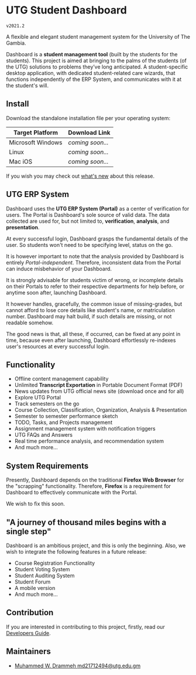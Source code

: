# UTG Student Dashboard

`v2021.2`

A flexible and elegant student management system for the University of The Gambia.

Dashboard is a **student management tool** (built by the students for the students).
This project is aimed at bringing to the palms of the students (of the UTG)
solutions to problems they’ve long anticipated. A student-specific desktop application,
with dedicated student-related care wizards, that functions independently of the ERP System,
and communicates with it at the student's will.

## Install
Download the standalone installation file per your operating system:

| Target Platform | Download Link |
| ----- | ----- |
| Microsoft Windows | _coming soon..._ |
| Linux | _coming soon..._ |
| Mac iOS | _coming soon..._ |

If you wish you may check out [what's new](ChangeLog.md) about this release.

## UTG ERP System
Dashboard uses the **UTG ERP System (Portal)** as a center of verification for users.
The Portal is Dashboard's sole source of valid data. The data collected are used for,
but not limited to, **verification**, **analysis**, and **presentation**.

At every successful login, Dashboard grasps the fundamental details of the user.
So students won't need to be specifying level, status on the go.
 
It is however important to note that the analysis provided by Dashboard
is entirely _Portal-independent_. Therefore, inconsistent data from the Portal
can induce misbehavior of your Dashboard.

It is strongly advisable for students victim of wrong, or incomplete details
on their Portals to refer to their respective departments for help before,
or anytime soon after, launching Dashboard.

It however handles, gracefully, the common issue of missing-grades,
but cannot afford to lose core details like student's name,
or matriculation number. Dashboard may halt build, if such details
are missing, or not readable somehow.

The good news is that, all these, if occurred, can be fixed at any point in time,
because even after launching, Dashboard effortlessly re-indexes user's resources
at every successful login.

## Functionality
- Offline content management capability
- Unlimited **Transcript Exportation** in Portable Document Format (PDF)
- News updates from UTG official news site (download once and for all)
- Explore UTG Portal
- Track semesters on the go
- Course Collection, Classification, Organization, Analysis & Presentation
- Semester to semester performance sketch
- TODO, Tasks, and Projects management
- Assignment management system with notification triggers
- UTG FAQs and Answers
- Real time performance analysis, and recommendation system
- And much more...

## System Requirements
Presently, Dashboard depends on the traditional **Firefox Web Browser**
for the "scrapping" functionality.
Therefore, **Firefox** is a requirement for Dashboard to effectively
communicate with the Portal.

We wish to fix this soon.

## "A journey of thousand miles begins with a single step"
Dashboard is an ambitious project, and this is only the beginning.
Also, we wish to integrate the following features in a future release:

- Course Registration Functionality
- Student Voting System
- Student Auditing System
- Student Forum
- A mobile version
- And much more...

## Contribution
If you are interested in contributing to this project, firstly,
read our [Developers Guide](Develop.md).

## Maintainers
- [Muhammed W. Drammeh <md21712494@utg.edu.gm>](https://github.com/w-drammeh)
